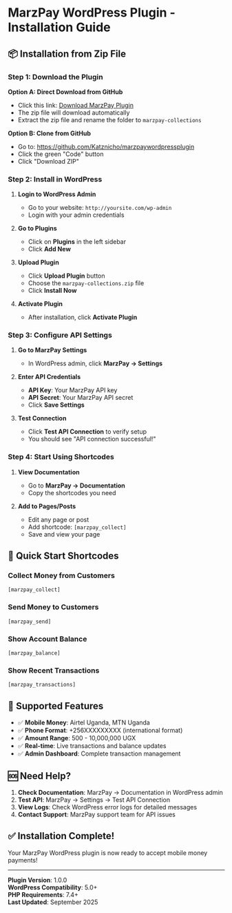# MarzPay WordPress Plugin - Installation Guide

## 📦 Installation from Zip File

### Step 1: Download the Plugin
**Option A: Direct Download from GitHub**
- Click this link: [Download MarzPay Plugin](https://github.com/Katznicho/marzpaywordpressplugin/archive/refs/heads/main.zip)
- The zip file will download automatically
- Extract the zip file and rename the folder to `marzpay-collections`

**Option B: Clone from GitHub**
- Go to: https://github.com/Katznicho/marzpaywordpressplugin
- Click the green "Code" button
- Click "Download ZIP"

### Step 2: Install in WordPress
1. **Login to WordPress Admin**
   - Go to your website: `http://yoursite.com/wp-admin`
   - Login with your admin credentials

2. **Go to Plugins**
   - Click on **Plugins** in the left sidebar
   - Click **Add New**

3. **Upload Plugin**
   - Click **Upload Plugin** button
   - Choose the `marzpay-collections.zip` file
   - Click **Install Now**

4. **Activate Plugin**
   - After installation, click **Activate Plugin**

### Step 3: Configure API Settings
1. **Go to MarzPay Settings**
   - In WordPress admin, click **MarzPay → Settings**

2. **Enter API Credentials**
   - **API Key**: Your MarzPay API key
   - **API Secret**: Your MarzPay API secret
   - Click **Save Settings**

3. **Test Connection**
   - Click **Test API Connection** to verify setup
   - You should see "API connection successful!"

### Step 4: Start Using Shortcodes
1. **View Documentation**
   - Go to **MarzPay → Documentation**
   - Copy the shortcodes you need

2. **Add to Pages/Posts**
   - Edit any page or post
   - Add shortcode: `[marzpay_collect]`
   - Save and view your page

## 🚀 Quick Start Shortcodes

### Collect Money from Customers
```
[marzpay_collect]
```

### Send Money to Customers
```
[marzpay_send]
```

### Show Account Balance
```
[marzpay_balance]
```

### Show Recent Transactions
```
[marzpay_transactions]
```

## 📱 Supported Features

- ✅ **Mobile Money**: Airtel Uganda, MTN Uganda
- ✅ **Phone Format**: +256XXXXXXXXX (international format)
- ✅ **Amount Range**: 500 - 10,000,000 UGX
- ✅ **Real-time**: Live transactions and balance updates
- ✅ **Admin Dashboard**: Complete transaction management

## 🆘 Need Help?

1. **Check Documentation**: MarzPay → Documentation in WordPress admin
2. **Test API**: MarzPay → Settings → Test API Connection
3. **View Logs**: Check WordPress error logs for detailed messages
4. **Contact Support**: MarzPay support team for API issues

## ✅ Installation Complete!

Your MarzPay WordPress plugin is now ready to accept mobile money payments!

---

**Plugin Version**: 1.0.0  
**WordPress Compatibility**: 5.0+  
**PHP Requirements**: 7.4+  
**Last Updated**: September 2025
